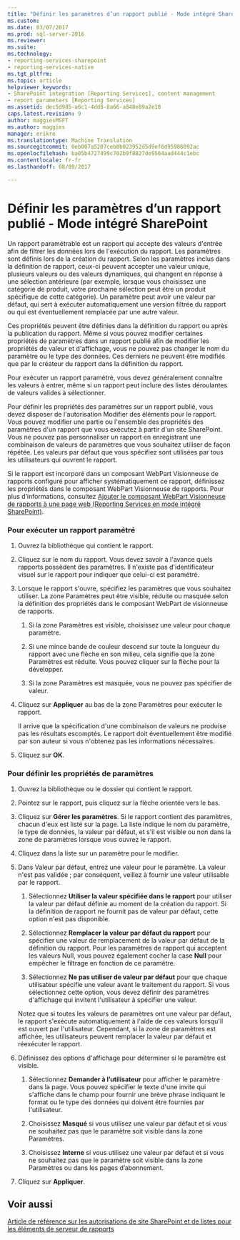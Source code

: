 ```yaml
---
title: "Définir les paramètres d’un rapport publié - Mode intégré SharePoint | Documents Microsoft"
ms.custom: 
ms.date: 03/07/2017
ms.prod: sql-server-2016
ms.reviewer: 
ms.suite: 
ms.technology:
- reporting-services-sharepoint
- reporting-services-native
ms.tgt_pltfrm: 
ms.topic: article
helpviewer_keywords:
- SharePoint integration [Reporting Services], content management
- report parameters [Reporting Services]
ms.assetid: dec5d985-a6c1-4dd8-8a66-a848e89a2e18
caps.latest.revision: 9
author: maggiesMSFT
ms.author: maggies
manager: erikre
ms.translationtype: Machine Translation
ms.sourcegitcommit: 0eb007a5207ceb0b023952d5d9ef6d95986092ac
ms.openlocfilehash: ba05b4727499c702b9f8827de9564aad444c1ebc
ms.contentlocale: fr-fr
ms.lasthandoff: 08/09/2017

---
```

# <a name="set-parameters-on-a-published-report---sharepoint-integrated-mode"></a>Définir les paramètres d’un rapport publié - Mode intégré SharePoint
  Un rapport paramétrable est un rapport qui accepte des valeurs d'entrée afin de filtrer les données lors de l'exécution du rapport. Les paramètres sont définis lors de la création du rapport. Selon les paramètres inclus dans la définition de rapport, ceux-ci peuvent accepter une valeur unique, plusieurs valeurs ou des valeurs dynamiques, qui changent en réponse à une sélection antérieure (par exemple, lorsque vous choisissez une catégorie de produit, votre prochaine sélection peut être un produit spécifique de cette catégorie). Un paramètre peut avoir une valeur par défaut, qui sert à exécuter automatiquement une version filtrée du rapport ou qui est éventuellement remplacée par une autre valeur.  
  
 Ces propriétés peuvent être définies dans la définition du rapport ou après la publication du rapport. Même si vous pouvez modifier certaines propriétés de paramètres dans un rapport publié afin de modifier les propriétés de valeur et d'affichage, vous ne pouvez pas changer le nom du paramètre ou le type des données. Ces derniers ne peuvent être modifiés que par le créateur du rapport dans la définition du rapport.  
  
 Pour exécuter un rapport paramétré, vous devez généralement connaître les valeurs à entrer, même si un rapport peut inclure des listes déroulantes de valeurs valides à sélectionner.  
  
 Pour définir les propriétés des paramètres sur un rapport publié, vous devez disposer de l'autorisation Modifier des éléments pour le rapport. Vous pouvez modifier une partie ou l'ensemble des propriétés des paramètres d'un rapport que vous exécutez à partir d'un site SharePoint. Vous ne pouvez pas personnaliser un rapport en enregistrant une combinaison de valeurs de paramètres que vous souhaitez utiliser de façon répétée. Les valeurs par défaut que vous spécifiez sont utilisées par tous les utilisateurs qui ouvrent le rapport.  
  
 Si le rapport est incorporé dans un composant WebPart Visionneuse de rapports configuré pour afficher systématiquement ce rapport, définissez les propriétés dans le composant WebPart Visionneuse de rapports. Pour plus d’informations, consultez [Ajouter le composant WebPart Visionneuse de rapports à une page web &#40;Reporting Services en mode intégré SharePoint&#41;](../../reporting-services/report-server-sharepoint/add-the-report-viewer-web-part-to-a-web-page.md).  
  
### <a name="to-run-a-parameterized-report"></a>Pour exécuter un rapport paramétré  
  
1.  Ouvrez la bibliothèque qui contient le rapport.  
  
2.  Cliquez sur le nom du rapport. Vous devez savoir à l'avance quels rapports possèdent des paramètres. Il n'existe pas d'identificateur visuel sur le rapport pour indiquer que celui-ci est paramétré.  
  
3.  Lorsque le rapport s'ouvre, spécifiez les paramètres que vous souhaitez utiliser. La zone Paramètres peut être visible, réduite ou masquée selon la définition des propriétés dans le composant WebPart de visionneuse de rapports.  
  
    1.  Si la zone Paramètres est visible, choisissez une valeur pour chaque paramètre.  
  
    2.  Si une mince bande de couleur descend sur toute la longueur du rapport avec une flèche en son milieu, cela signifie que la zone Paramètres est réduite. Vous pouvez cliquer sur la flèche pour la développer.  
  
    3.  Si la zone Paramètres est masquée, vous ne pouvez pas spécifier de valeur.  
  
4.  Cliquez sur **Appliquer** au bas de la zone Paramètres pour exécuter le rapport.  
  
     Il arrive que la spécification d'une combinaison de valeurs ne produise pas les résultats escomptés. Le rapport doit éventuellement être modifié par son auteur si vous n'obtenez pas les informations nécessaires.  
  
5.  Cliquez sur **OK**.  
  
### <a name="to-set-parameter-properties"></a>Pour définir les propriétés de paramètres  
  
1.  Ouvrez la bibliothèque ou le dossier qui contient le rapport.  
  
2.  Pointez sur le rapport, puis cliquez sur la flèche orientée vers le bas.  
  
3.  Cliquez sur **Gérer les paramètres**. Si le rapport contient des paramètres, chacun d'eux est listé sur la page. La liste indique le nom du paramètre, le type de données, la valeur par défaut, et s'il est visible ou non dans la zone de paramètres lorsque vous ouvrez le rapport.  
  
4.  Cliquez dans la liste sur un paramètre pour le modifier.  
  
5.  Dans Valeur par défaut, entrez une valeur pour le paramètre. La valeur n'est pas validée ; par conséquent, veillez à fournir une valeur utilisable par le rapport.  
  
    1.  Sélectionnez **Utiliser la valeur spécifiée dans le rapport** pour utiliser la valeur par défaut définie au moment de la création du rapport. Si la définition de rapport ne fournit pas de valeur par défaut, cette option n'est pas disponible.  
  
    2.  Sélectionnez **Remplacer la valeur par défaut du rapport** pour spécifier une valeur de remplacement de la valeur par défaut de la définition du rapport. Pour les paramètres de rapport qui acceptent les valeurs Null, vous pouvez également cocher la case **Null** pour empêcher le filtrage en fonction de ce paramètre.  
  
    3.  Sélectionnez **Ne pas utiliser de valeur par défaut** pour que chaque utilisateur spécifie une valeur avant le traitement du rapport. Si vous sélectionnez cette option, vous devez définir des paramètres d'affichage qui invitent l'utilisateur à spécifier une valeur.  
  
     Notez que si toutes les valeurs de paramètres ont une valeur par défaut, le rapport s'exécute automatiquement à l'aide de ces valeurs lorsqu'il est ouvert par l'utilisateur. Cependant, si la zone de paramètres est affichée, les utilisateurs peuvent remplacer la valeur par défaut et réexécuter le rapport.  
  
6.  Définissez des options d'affichage pour déterminer si le paramètre est visible.  
  
    1.  Sélectionnez **Demander à l’utilisateur** pour afficher le paramètre dans la page. Vous pouvez spécifier le texte d'une invite qui s'affiche dans le champ pour fournir une brève phrase indiquant le format ou le type des données qui doivent être fournies par l'utilisateur.  
  
    2.  Choisissez **Masqué** si vous utilisez une valeur par défaut et si vous ne souhaitez pas que le paramètre soit visible dans la zone Paramètres.  
  
    3.  Choisissez **Interne** si vous utilisez une valeur par défaut et si vous ne souhaitez pas que le paramètre soit visible dans la zone Paramètres ou dans les pages d’abonnement.  
  
7.  Cliquez sur **Appliquer**.  
  
## <a name="see-also"></a>Voir aussi  
 [Article de référence sur les autorisations de site SharePoint et de listes pour les éléments de serveur de rapports](../../reporting-services/security/sharepoint-site-and-list-permission-reference-for-report-server-items.md)  
  
  

